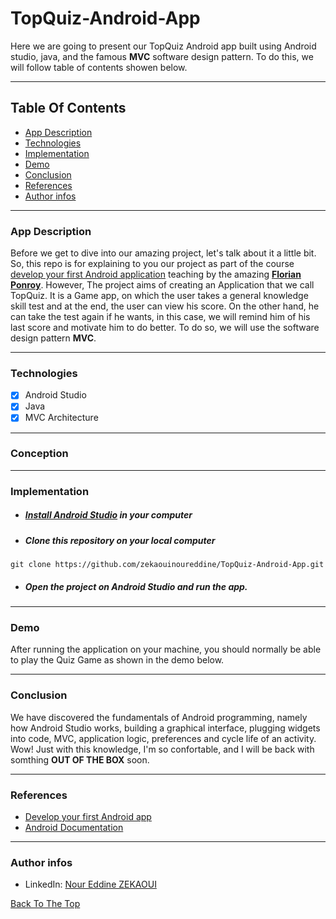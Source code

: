 # TopQuiz-Android-App
Here we are going to present our TopQuiz Android app built using Android studio, java, and the famous **MVC** software design pattern. To do this, we will follow table of contents showen below.

---
## Table Of Contents
- [App Description](#app-description)
- [Technologies](#technologies)
- [Implementation](#Implementation)
- [Demo](#demo)
- [Conclusion](#conclusion)
- [References](#references)
- [Author infos](#author-infos)

---
### App Description
Before we get to dive into our amazing project, let's talk about it a little bit. So, this repo is for explaining to you our project as part of the course [develop your first Android application](https://openclassrooms.com/fr/courses/4517166-developpez-votre-premiere-application-android) teaching by the amazing **[Florian Ponroy](https://twitter.com/fponroy)**. However, The project aims of creating an Application that we call TopQuiz. It is a Game app, on which the user takes a general knowledge skill test and at the end, the user can view his score. On the other hand, he can take the test again if he wants, in this case, we will remind him of his last score and motivate him to do better. To do so, we will use the software design pattern **MVC**.

---
### Technologies
* [x] Android Studio
* [x] Java
* [x] MVC Architecture
---
### Conception

---
### Implementation

- ##### [Install Android Studio](https://developer.android.com/studio) in your computer
- ##### Clone this repository on your local computer

```
git clone https://github.com/zekaouinoureddine/TopQuiz-Android-App.git
```
- ##### Open the project on Android Studio and run the app.
---
### Demo
After running the application on your machine, you should normally be able to play the Quiz Game as shown in the demo below. 

---
### Conclusion
We have discovered the fundamentals of Android programming, namely how Android Studio works, building a graphical interface, plugging widgets into code, MVC, application logic, preferences and cycle life of an activity. Wow! Just with this knowledge, I'm so confortable, and I will be back with somthing **OUT OF THE BOX** soon.

---
### References
- [Develop your first Android app](https://openclassrooms.com/fr/courses/4517166-developpez-votre-premiere-application-android)
- [Android Documentation](https://developer.android.com/docs)

---
### Author infos
- LinkedIn: [Nour Eddine ZEKAOUI](https://www.linkedin.com/in/nour-eddine-zekaoui-ba43b1177/)

[Back To The Top](#topquiz-android-app)
